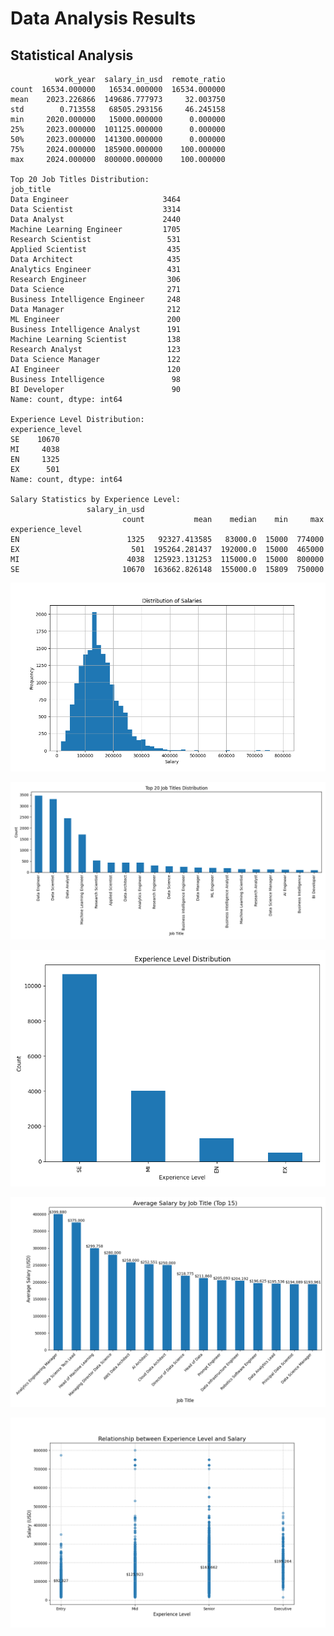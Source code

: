 # Data Analysis Results

## Statistical Analysis

```
          work_year  salary_in_usd  remote_ratio
count  16534.000000   16534.000000  16534.000000
mean    2023.226866  149686.777973     32.003750
std        0.713558   68505.293156     46.245158
min     2020.000000   15000.000000      0.000000
25%     2023.000000  101125.000000      0.000000
50%     2023.000000  141300.000000      0.000000
75%     2024.000000  185900.000000    100.000000
max     2024.000000  800000.000000    100.000000

Top 20 Job Titles Distribution:
job_title
Data Engineer                     3464
Data Scientist                    3314
Data Analyst                      2440
Machine Learning Engineer         1705
Research Scientist                 531
Applied Scientist                  435
Data Architect                     435
Analytics Engineer                 431
Research Engineer                  306
Data Science                       271
Business Intelligence Engineer     248
Data Manager                       212
ML Engineer                        200
Business Intelligence Analyst      191
Machine Learning Scientist         138
Research Analyst                   123
Data Science Manager               122
AI Engineer                        120
Business Intelligence               98
BI Developer                        90
Name: count, dtype: int64

Experience Level Distribution:
experience_level
SE    10670
MI     4038
EN     1325
EX      501
Name: count, dtype: int64

Salary Statistics by Experience Level:
                 salary_in_usd                                        
                         count           mean    median    min     max
experience_level                                                      
EN                        1325   92327.413585   83000.0  15000  774000
EX                         501  195264.281437  192000.0  15000  465000
MI                        4038  125923.131253  115000.0  15000  800000
SE                       10670  163662.826148  155000.0  15809  750000
```

![Salary Distribution](output/salary_distribution.png)

![Job Title Distribution](output/job_title_distribution.png)

![Experience Level Distribution](output/experience_level_distribution.png)

![Average Salary By Job](output/average_salary_by_job.png)

![Salary Vs Experience](output/salary_vs_experience.png)

